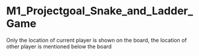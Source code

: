 # M1_Projectgoal_Snake_and_Ladder_Game
Only the location of current player is shown on the board, the location of other player is mentioned below the board
